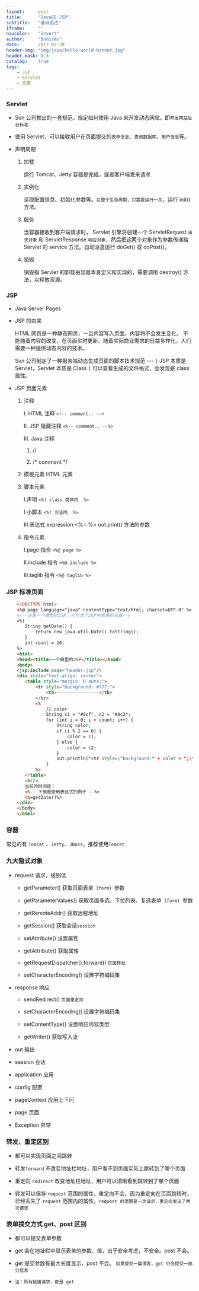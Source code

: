 ```yaml
---
layout:     post
title:      "JavaEE JSP"
subtitle:   "基础语法"
iframe:     ""
navcolor:   "invert"
author:     "Bonismo"
date:       2017-07-28
header-img: "img/java/hello-world-banner.jpg"
header-mask: 0.3
catalog:    true
tags:
    - JSP
    - Servlet
    - 元素
---
```


### Servlet

- Sun 公司推出的一套规范，规定如何使用 Java 来开发动态网站。即`开发网站后台标准`

- 使用 Servlet，可以接收用户在页面提交的`表单信息`、`查询数据库`、`用户信息`等。

- 声明周期

    1. 加载

       运行 Tomcat、Jetty 容器是完成，或者客户端发来请求

    2. 实例化

       读取配置信息、初始化参数等。`在整个生命周期，只需要运行一次`，运行 init() 方法。

    3. 服务

       当容器接收到客户端请求时， Servlet 引擎将创建一个 ServletRequest `请求对象`
       和 ServletResponse `响应对象`，然后把这两个对象作为参数传递给 Servlet 的 service
       方法。自动派遣运行 doGet() 或 doPost()。

    4. 销毁

       销毁指 Servlet 的卸载由容器本身定义和实现的，需要调用 destroy() 方法，以释放资源。

### JSP

- Java Server Pages

- JSP 的由来

    HTML 网页是一种静态网页，一旦内容写入页面，内容将不会发生变化，
    不能随着内容的改变，在页面实时更新。随着实际商业需求的日益多样化，人们
    需要一种提供动态内容的技术。

    Sun 公司制定了一种服务端动态生成页面的脚本技术规范 ---  `[` JSP 本质是 Servlet，Servlet 本质是 Class `]`
    可以查看生成的文件格式，会发现是 class 属性。

- JSP 页面元素

    1. 注释

        I. HTML 注释 `<!-- comment.. -->`

        II. JSP 隐藏注释 `<%-- comment.. --%>`

        III. Java  注释

        1. //

        2. /* comment */

    2. 模板元素 HTML 元素

    3. 脚本元素

        I.声明 `<%! class 类体内  %>`

        I.小脚本 `<%! 方法内  %>`

        III.表达式 expression <%= %> out.print() 方法的参数

    4. 指令元素

        I.page 指令 `<%@ page %>`

        II.include 指令 `<%@ include %>`

        III.taglib 指令 `<%@ taglib %>`

### JSP 标准页面


```html
    <!DOCTYPE html>
    <%@ page language="java" contentType="text/html; charset=UTF-8" %>
    <!--这是一个典型的JSP，它包含了JSP中常用的元素-->
    <%!
       String getDate() {
           return new java.util.Date().toString();
       }
       int count = 10;
    %>
    <html>
    <head><title>一个典型的JSP</title></head>
    <body>
    <jsp:include page="header.jsp"/>
    <div style="text-align: center">
       <table style="margin: 0 auto;">
           <tr style="background: #777;">
               <th>----------------</th>
           </tr>
           <%
               // color
               String c1 = "#9cf", c2 = "#8c3";
               for (int i = 0; i < count; i++) {
                   String color;
                   if (i % 2 == 0) {
                       color = c1;
                   } else {
                       color = c2;
                   }
                   out.println("<tr style=\"background:" + color + ";\"><td>-</td></tr>");
               }
           %>
       </table>
       <hr/>
       当前的时间是：
       <%-- 下面是使用表达式的例子 --%>
       <%=getDate()%>
    </div>
    </body>
    </html>
```

### 容器

常见的有 `Tomcat` 、`Jetty`、`JBoss`，推荐使用`Tomcat`

### 九大隐式对象

- request 请求，级别低

    - getParameter() 获取页面表单（`form`）参数

    - getParameterValues() 获取页面多选、下拉列表、复选表单（`form`）参数

    - getRemoteAddr() 获取远程地址

    - getSession() 获取会话`session`

    - setAttribute() 设置属性

    - getAttribute() 获取属性

    - getRequestDispatcher().forward() `页面转发`

    - setCharacterEncoding() 设置字符编码集

- response 响应

    - sendRedirect() `页面重定向`

    - setCharacterEncoding() 设置字符编码集

    - setContentType() 设置响应内容类型

    - getWriter() 获取写入流

- out 输出

- session 会话

- application 应用

- config 配置

- pageContext 应用上下问

- page 页面

- Exception 异常

### 转发、重定区别

- 都可以实现页面之间跳转

- 转发`forward` 不改变地址栏地址，用户看不到页面实际上跳转到了哪个页面

- 重定向 `redirect` 改变地址栏地址，用户可以清晰看到跳转到了哪个页面

- 转发可以保存 `request` 范围的属性，重定向不会，因为重定向在页面跳转时，
  已经丢失了 `request` 范围内的属性。`request 的范围是一次请求，重定向发送了两次请求`

### 表单提交方式 get、post 区别

- 都可以提交表单参数

- get 会在地址栏中显示表单的参数、值，出于安全考虑，不安全。post 不会。

- get 提交参数有最大长度显示，post 不会。 `如果提交一篇博客，get 只会提交一部分信息`

- `注：所有链接请求，都是 get `
